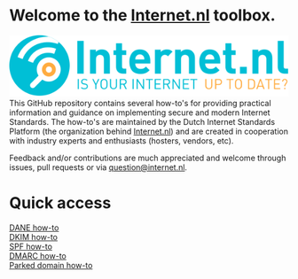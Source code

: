 # Welcome to the [Internet.nl](https://internet.nl) toolbox. 

![](images/logo-internetnl-en.svg)
This GitHub repository contains several how-to's for providing practical information and guidance on implementing secure and modern Internet Standards. The how-to's are maintained by the Dutch Internet Standards Platform (the organization behind [Internet.nl](https://internet.nl)) and are created in cooperation with industry experts and enthusiasts (hosters, vendors, etc).

Feedback and/or contributions are much appreciated and welcome through issues, pull requests or via question@internet.nl.

# Quick access
[DANE how-to](https://github.com/internetstandards/toolbox-wiki/blob/master/DANE-for-SMTP-how-to.md)  
[DKIM how-to](https://github.com/internetstandards/toolbox-wiki/blob/master/DKIM-how-to.md)  
[SPF how-to](https://github.com/internetstandards/toolbox-wiki/blob/master/SPF-how-to.md)  
[DMARC how-to](https://github.com/internetstandards/toolbox-wiki/blob/master/DMARC-how-to.md)  
[Parked domain how-to](https://github.com/internetstandards/toolbox-wiki/blob/master/parked-domain-how-to.md)  
